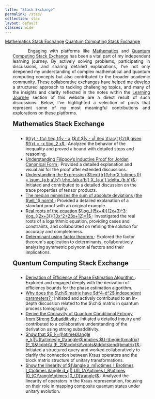 ```yaml
---
title: "Stack Exchange"
permalink: /stac/
collection: stac
layout: default
classes: wide
---
```


<div class="learning-topnav">  
  <a href="#math-stac">Mathematics Stack Exchange</a>
  <a href="#qc-stac">Quantum Computing Stack Exchange</a>
</div>

<style>
h2 {
  margin-top: 15px;
  border-bottom: 1px solid #ddd; /* Add a subtle underline */
  padding-bottom: 0.5rem; /* Add space between text and underline */
}
.learning-content {
  margin-left: 5%;
  margin-right: 5%;
  max-width: 35cm;
}
.text-block {
    text-align: justify;
    text-indent: 50px;
    max-width: 35cm;
}
#toc-container {
  margin-left: 5%;
  margin-right: 5%;
  max-width: 35cm; /* Match the width of .learning-content */
  box-sizing: border-box; /* Ensures padding and borders are included in the width */
}
#toc-container details {
  margin-bottom: 1em; /* Add spacing between collapsible sections */
}
#toc-container summary {
  font-weight: bold;
  cursor: pointer;
}
/* General styles for TOC */
#toc-container ul {
  margin-left: 10px; /* Indent nested lists */
  padding-left: 10px;   /* Remove any default browser padding */
  list-style-type: square;
}

/* Nested lists inside TOC */
#toc-container ul ul {
  margin-left: 10px; /* Additional indentation for nested lists */
}

/* Mobile-specific adjustments */
@media (max-width: 768px) {
    #toc-container {
    margin-left: 2%;
    margin-right: 2%;
    max-width: 100%; /* Use full width on smaller screens */
  }    
  #toc-container ul {
    margin-left: 2px; /* Reduced indentation on mobile */
  }
  #toc-container ul ul {
    margin-left: 2px; /* Further reduced for nested lists */
  }
}
</style>

<div class="learning-content">

<a name="qc"></a>
<div class="text-block">
 <p>Engaging with platforms like <a href="https://math.stackexchange.com/users/223599/sooraj-soman?tab=profile">Mathematics</a> and <a href="https://quantumcomputing.stackexchange.com/users/18369/sooraj-soman?tab=profile">Quantum Computing Stack Exchange</a> has been a vital part of my independent learning journey. By actively solving problems, participating in discussions, and sharing detailed explanations, I’ve not only deepened my understanding of complex mathematical and quantum computing concepts but also contributed to the broader academic community. These collaborative exchanges have helped me develop a structured approach to tackling challenging topics, and many of the insights and clarity reflected in the notes within the <a href="/learning/">Learning Journey</a> section of this website are a direct result of such discussions. Below, I’ve highlighted a selection of posts that represent some of my most meaningful contributions and explorations on these platforms.</p>
 </div>

<h2 id="math-stac">Mathematics Stack Exchange</h2>

<div id="toc-container">
  <ul>
    <li>
      <a href="https://math.stackexchange.com/questions/4614700/prove-fy-%E2%88%92-fx-leq-fy-%E2%88%92-x-if-y-%E2%88%92-x-%E2%89%A4-1-2-given-fx-x-log-2-x">
        $f(y) - f(x) \leq f(|y - x|)$ if $|y - x| \leq \frac{1}{2}$ given $f(x) = -x \log_2 x$
      </a>: Analyzed the behavior of the inequality and proved a bound with detailed steps and reasoning.
    </li>
    <li>
      <a href="https://math.stackexchange.com/questions/3909381/filippovs-inductive-proof-for-jordan-canonical-form/3911296#3911296">
        Understanding Filippov’s Inductive Proof for Jordan Canonical Form
      </a>: Provided a detailed explanation and visual aid for the proof after extended discussions.
    </li>
    <li>
      <a href="https://math.stackexchange.com/questions/4250990/understanding-the-expression-tr-big-rhox-otimes-i-big-sum-a-b-a-b-rho">
        Understanding the Expression $\text{tr}(\rho(X \otimes I)) = \sum_{a,b,a',b'} \rho_{ab,a'b'} X_{a,a'} \delta_{b,b'}$
      </a>: Initiated and contributed to a detailed discussion on the trace properties of tensor products.
    </li>
    <li>
      <a href="https://math.stackexchange.com/questions/113270/the-median-minimizes-the-sum-of-absolute-deviations-the-ell-1-norm/2364943#2364943">
        The median minimizes the sum of absolute deviations (the $\ell_1$ norm)
      </a>: Provided a detailed explanation of a standard proof with an original example.
    </li>
    <li>
      <a href="https://math.stackexchange.com/questions/3204168/real-roots-of-the-equation-log-5x42x33-log-2x310x223x12-1">
Real roots of the equation $\log_{(5x+4)}(2x+3)^3-\log_{(2x+3)}(10x^2+23x+12)=1$
      </a>: Investigated the real roots of a logarithmic equation, providing cases and constraints, and collaborated on refining the solution for accuracy and completeness.
    </li>
    <li>
      <a href="https://math.stackexchange.com/questions/2660747/determinant-using-factor-theorem">
Determinant using factor theorem
      </a>: Explored the factor theorem's application to determinants, collaboratively analyzing symmetric polynomial factors and their implications.
    </li>
  </ul>
</div>

<h2 id="qc-stac">Quantum Computing Stack Exchange</h2>

<div id="toc-container">
  <ul>
    <li>
      <a href="https://quantumcomputing.stackexchange.com/questions/22032/derivation-of-efficiency-of-phase-estimation-algorithm">
        Derivation of Efficiency of Phase Estimation Algorithm
      </a>: Explored and engaged deeply with the derivation of efficiency bounds for the phase estimation algorithm.
    </li>
    <li>
      <a href="https://quantumcomputing.stackexchange.com/questions/28924/why-does-the-chi-matrix-have-d4-d2-independent-parameters">
        Why does the $\chi$ matrix have $d^4-d^2$ independent parameters?
      </a>: Initiated and actively contributed to an in-depth discussion related to the $\chi$ matrix in quantum process tomography.
    </li>
    <li>
      <a href="https://quantumcomputing.stackexchange.com/questions/32094/derive-the-concavity-of-quantum-conditional-entropy-from-strong-subadditivity">
        Derive the Concavity of Quantum Conditional Entropy from Strong Subadditivity
      </a>: Initiated a detailed inquiry and contributed to a collaborative understanding of the derivation using strong subadditivity.
    </li>    
    <li>
      <a href="https://quantumcomputing.stackexchange.com/questions/28290/show-that-e-k-i-otimes-langle-e-kui-otimese-0-rangle-implies-u-beginb">
        Show that $E_k=(I\otimes\langle e_k|)U(I\otimes|e_0\rangle)$ implies $U=\begin{bmatrix}[E_1]&\cdots\\ [E_2]&\cdots\\\vdots&\ddots\end{bmatrix}$
      </a>: Initiated a structured query and worked collaboratively to clarify the connection between Kraus operators and the block matrix structure of unitary transformations.
    </li>    
    <li>
      <a href="https://quantumcomputing.stackexchange.com/questions/28144/show-the-linearity-of-langle-a-m-otimes-i-b-otimes-i-c-otimes-langle-d-q">
        Show the linearity of $(\langle a_m|\otimes I_B\otimes I_C\otimes \langle d_q|) U(I_{A}\otimes I_B\otimes |0_{C}\rangle\otimes |0_{D}\rangle)$
      </a>: Analyzed the linearity of operators in the Kraus representation, focusing on their role in mapping composite quantum states under unitary evolution.
    </li>    
  </ul>
</div>


